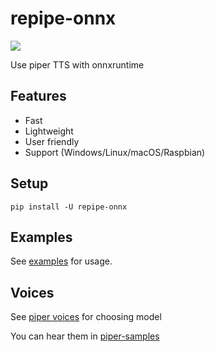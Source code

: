 # repipe-onnx

<img src="https://count.getloli.com/@count?name=count&theme=minecraft&padding=7&offset=0&align=top&scale=1&pixelated=1&darkmode=0">

Use piper TTS with onnxruntime

## Features

- Fast
- Lightweight
- User friendly
- Support (Windows/Linux/macOS/Raspbian)

## Setup

```console
pip install -U repipe-onnx
```

## Examples

See [examples](examples) for usage.

## Voices

See [piper voices](https://huggingface.co/rhasspy/piper-voices) for choosing model

You can hear them in [piper-samples](https://rhasspy.github.io/piper-samples)
